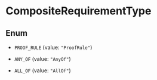 

# CompositeRequirementType

## Enum


* `PROOF_RULE` (value: `"ProofRule"`)

* `ANY_OF` (value: `"AnyOf"`)

* `ALL_OF` (value: `"AllOf"`)



